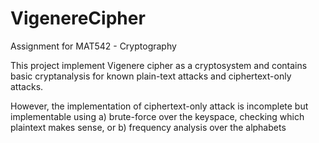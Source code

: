 # VigenereCipher
Assignment for MAT542 - Cryptography

This project implement Vigenere cipher as a cryptosystem and contains basic cryptanalysis for known plain-text attacks
and ciphertext-only attacks.

However, the implementation of ciphertext-only attack is incomplete but implementable using
a) brute-force over the keyspace, checking which plaintext makes sense, or
b) frequency analysis over the alphabets
